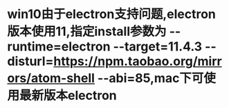 # win10由于electron支持问题,electron版本使用11,指定install参数为  --runtime=electron --target=11.4.3 --disturl=https://npm.taobao.org/mirrors/atom-shell --abi=85,mac下可使用最新版本electron